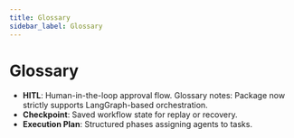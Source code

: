 ```yaml
---
title: Glossary
sidebar_label: Glossary
---
```


# Glossary

- **HITL**: Human-in-the-loop approval flow.
Glossary notes: Package now strictly supports LangGraph-based orchestration.
- **Checkpoint**: Saved workflow state for replay or recovery.
- **Execution Plan**: Structured phases assigning agents to tasks.
